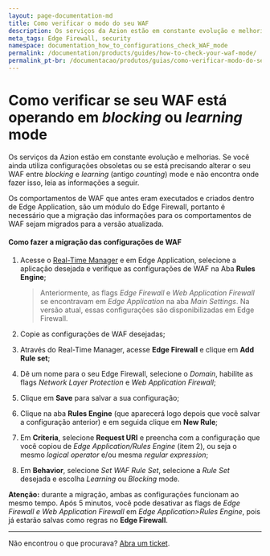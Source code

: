 ```yaml
---
layout: page-documentation-md
title: Como verificar o modo do seu WAF
description: Os serviços da Azion estão em constante evolução e melhorias, caso esteja utilizando configurações obsoletas verifique como prosseguir.
meta_tags: Edge Firewall, security
namespace: documentation_how_to_configurations_check_WAF_mode
permalink: /documentation/products/guides/how-to-check-your-waf-mode/
permalink_pt-br: /documentacao/produtos/guias/como-verificar-modo-do-seu-waf/
---
```


# Como verificar se seu WAF está operando em *blocking* ou *learning* mode



Os serviços da Azion estão em constante evolução e melhorias. Se você ainda utiliza configurações obsoletas ou se está precisando alterar o seu WAF entre *blocking* e *learning* (antigo *counting*) mode e não encontra onde fazer isso, leia as informações a seguir.

Os comportamentos de WAF que antes eram executados e criados dentro de Edge Application, são um módulo do Edge Firewall, portanto é necessário que a migração das informações para os comportamentos de WAF sejam migrados para a versão atualizada. 

#### Como fazer a migração das configurações de WAF

1. Acesse o [Real-Time Manager](https://manager.azion.com/) e em Edge Application, selecione a aplicação desejada e verifique as configurações de WAF na Aba **Rules Engine**;

   > Anteriormente, as flags *Edge Firewall* e *Web Application Firewall* se encontravam em *Edge Application* na aba *Main Settings*. Na versão atual, essas configurações são disponibilizadas em Edge Firewall.

2. Copie as configurações de WAF desejadas;

3. Através do Real-Time Manager, acesse **Edge Firewall** e clique em **Add Rule set**;

4. Dê um nome para o seu Edge Firewall, selecione o *Domain*, habilite as flags *Network Layer Protection* e *Web Application Firewall*;

5. Clique em **Save** para salvar a sua configuração; 

6. Clique na aba **Rules Engine** (que aparecerá logo depois que você salvar a configuração anterior) e em seguida clique em **New Rule**;

7. Em **Criteria**, selecione **Request URI** e preencha com a configuração que você copiou de *Edge Application/Rules Engine* (item 2), ou seja  o mesmo *logical operator* e/ou mesma *regular expression*;

8. Em **Behavior**, selecione *Set WAF Rule Set*, selecione a *Rule Set* desejada e escolha *Learning* ou *Blocking* mode.

**Atenção:** durante a migração, ambas as configurações funcionam ao mesmo tempo. Após 5 minutos,  você pode desativar as flags de *Edge Firewall e Web Application Firewall* em *Edge Application>Rules Engine*, pois já estarão salvas como regras no **Edge Firewall**.

---

Não encontrou o que procurava? [Abra um ticket](https://tickets.azion.com/pt-BR/support/login/).
